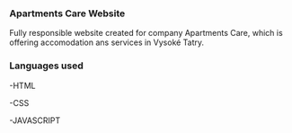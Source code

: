 ### Apartments Care Website

Fully responsible website created for company Apartments Care, which is offering accomodation ans services in Vysoké Tatry.

### Languages used

-HTML

-CSS

-JAVASCRIPT

